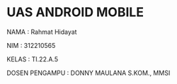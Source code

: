 # UAS ANDROID MOBILE

NAMA  : Rahmat Hidayat

NIM   : 312210565

KELAS : TI.22.A.5

DOSEN PENGAMPU : DONNY MAULANA S.KOM., MMSI
